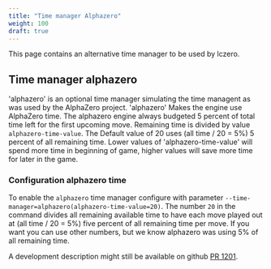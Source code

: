 ```yaml
---
title: "Time manager Alphazero"
weight: 100
draft: true
---
```


This page contains an alternative time manager to be used by lczero.

## Time manager alphazero

'alphazero' is an optional time manager simulating the time managent as was used by the AlphaZero project. 'alphazero' Makes the engine use AlphaZero time. The alphazero engine always budgeted 5 percent of total time left for the first upcoming move. Remaining time is divided by value `alphazero-time-value`. The Default value of 20 uses (all time / 20 = 5%) 5 percent of all remaining time. Lower values of 'alphazero-time-value' will spend more time in beginning of game, higher values will save more time for later in the game.

### Configuration alphazero time
 
To enable the `alphazero` time manager configure with parameter `--time-manager=alphazero(alphazero-time-value=20)`. The number `20` in the command divides all remaining available time to have each move played out at (all time / 20 = 5%) five percent of all remaining time per move. If you want you can use other numbers, but we know alphazero was using 5% of all remaining time.

A development description might still be available on github 
[PR 1201](https://github.com/LeelaChessZero/lc0/pull/1201).

